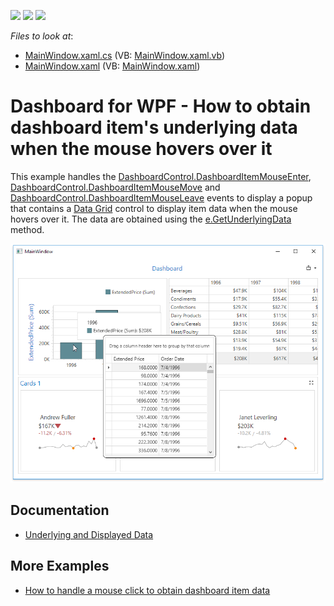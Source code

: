 <!-- default badges list -->
![](https://img.shields.io/endpoint?url=https://codecentral.devexpress.com/api/v1/VersionRange/142892281/21.1.5%2B)
[![](https://img.shields.io/badge/Open_in_DevExpress_Support_Center-FF7200?style=flat-square&logo=DevExpress&logoColor=white)](https://supportcenter.devexpress.com/ticket/details/T830552)
[![](https://img.shields.io/badge/📖_How_to_use_DevExpress_Examples-e9f6fc?style=flat-square)](https://docs.devexpress.com/GeneralInformation/403183)
<!-- default badges end -->
<!-- default file list -->
*Files to look at*:

* [MainWindow.xaml.cs](./CS/Dashboard_UnderlyingDataWPF/MainWindow.xaml.cs) (VB: [MainWindow.xaml.vb](./VB/Dashboard_UnderlyingDataWPF/MainWindow.xaml.vb))
* [MainWindow.xaml](./CS/Dashboard_UnderlyingDataWPF/MainWindow.xaml) (VB: [MainWindow.xaml](./VB/Dashboard_UnderlyingDataWPF/MainWindow.xaml))
<!-- default file list end -->

# Dashboard for WPF - How to obtain dashboard item's underlying data when the mouse hovers over it

This example handles the [DashboardControl.DashboardItemMouseEnter](https://docs.devexpress.com/Dashboard/DevExpress.DashboardWpf.DashboardControl.DashboardItemMouseEnter), [DashboardControl.DashboardItemMouseMove](https://docs.devexpress.com/Dashboard/DevExpress.DashboardWpf.DashboardControl.DashboardItemMouseMove) and [DashboardControl.DashboardItemMouseLeave](https://docs.devexpress.com/Dashboard/DevExpress.DashboardWpf.DashboardControl.DashboardItemMouseLeave) events to display a popup that contains a [Data Grid](https://docs.devexpress.com/WPF/6084/controls-and-libraries/data-grid) control to display item data when the mouse hovers over it. The data are obtained using the [e.GetUnderlyingData](https://docs.devexpress.com/Dashboard/DevExpress.DashboardWpf.DashboardItemMouseActionWpfEventArgs.GetUnderlyingData) method.

![](./images/ItemDataOnMouseHover.png)


## Documentation

- [Underlying and Displayed Data](https://docs.devexpress.com/Dashboard/400159/wpf-viewer/obtain-underlying-and-displayed-data)

## More Examples

- [How to handle a mouse click to obtain dashboard item data](https://github.com/DevExpress-Examples/wpf-dashboard-how-to-obtain-clicked-item-data)

